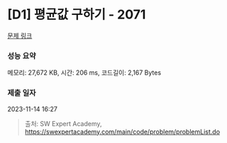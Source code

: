# [D1] 평균값 구하기 - 2071 

[문제 링크](https://swexpertacademy.com/main/code/problem/problemDetail.do?contestProbId=AV5QRnJqA5cDFAUq) 

### 성능 요약

메모리: 27,672 KB, 시간: 206 ms, 코드길이: 2,167 Bytes

### 제출 일자

2023-11-14 16:27



> 출처: SW Expert Academy, https://swexpertacademy.com/main/code/problem/problemList.do